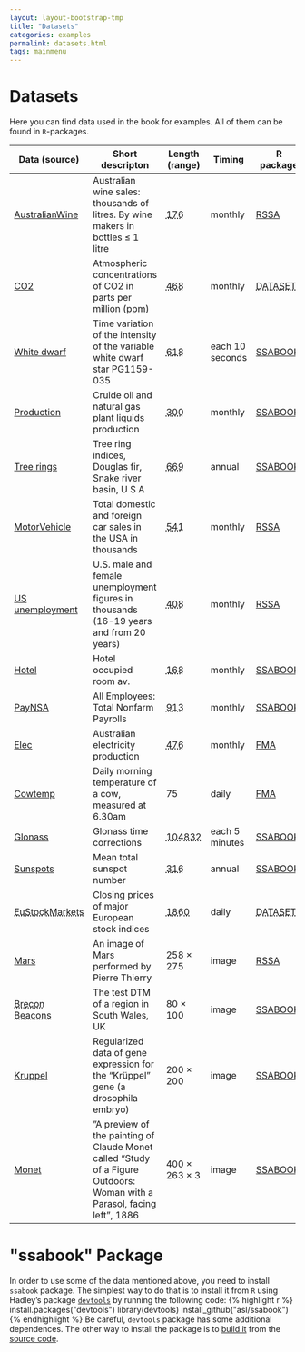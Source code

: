 ```yaml
---
layout: layout-bootstrap-tmp
title: "Datasets"
categories: examples
permalink: datasets.html
tags: mainmenu
---
```


#  Datasets

Here you can find data used in the book for examples. All of them can be found in `R`-packages.

<table class="table table-striped table-hover">
	<thead>
		<tr>
			<th>Data (source) </th> <th>Short descripton </th><th>Length (range)</th><th>Timing </th><th>R package </th><th>Data name </th>
		</tr>
	</thead>
	<tbody>
		<tr>
			<td><a href = "https://cran.r-project.org/web/packages/forecast/index.html">AustralianWine</a></td><td>Australian wine sales: thousands of litres. By wine makers in bottles ≤ 1 litre</td><td><abbr title = "Jan 1980 – Jul 1995">176</abbr></td><td>monthly</td><td><a href = "rssa-package.html">RSSA</a></td><td>AustralianWine</td>
		</tr>
		<tr>
			<td><a href = "https://www.amazon.com/Visualizing-Data-William-S-Cleveland/dp/0963488406">CO2</a></td><td>Atmospheric concentrations of CO2 in parts per million (ppm)</td><td><abbr title = "Jan 1959 - Jan 1997">468</abbr></td><td>monthly</td><td><abbr title = "Built-in package">DATASETS</abbr></td><td>co2</td>
		</tr>
		<tr>
			<td><a href = "https://books.google.ru/books/about/Time_Series_Prediction.html?id=36OH9a5hpzQC&redir_esc=y">White dwarf</a></td><td>Time variation of the intensity of the variable white dwarf star PG1159-035</td><td><abbr title = "during March 1989">618</abbr></td><td>each 10 seconds</td><td><a href = "#ssabook-package">SSABOOK</a></td><td>dwarfst</td>
		</tr>
		<tr>
			<td><a href = "http://www.eia.gov/totalenergy/data/monthly/#summary">Production</a></td><td>Cruide oil and natural gas plant liquids production</td><td><abbr title = "Jan 1973 – Dec 1997">300</abbr></td><td>monthly</td><td><a href = "#ssabook-package">SSABOOK</a></td><td>oilproduction</td>
		</tr>
		<tr>
			<td><a href = "https://cran.r-project.org/web/packages/forecast/index.html">Tree rings</a></td><td>Tree ring indices, Douglas fir, Snake river basin, U S A</td><td><abbr title = "1282 – 1950">669</abbr></td><td>annual</td><td><a href = "#ssabook-package">SSABOOK</a></td><td>dftreerings</td>
		</tr>
		<tr>
			<td><a href = "http://www.bea.gov/national/nzpaweb/nipa_underlying/GetCSV.asp? GetWhat=SS_Data/Section7All_xls.xls&Section=8">MotorVehicle</a></td><td>Total domestic and foreign car sales in the USA in thousands</td><td><abbr title = "Jan 1967 – Jan 2012">541</abbr></td><td>monthly</td><td><a href = "rssa-package.html">RSSA</a></td><td>MotorVehicle</td>
		</tr>
		<tr>
			<td><a href = "http://www.springer.com/us/book/9781461295631">US unemployment</a></td><td>U.S. male and female unemployment figures in thousands (16-19 years and from 20 years)</td><td><abbr title = "Jan 1948 – Jan 1981">408</abbr></td><td>monthly</td><td><a href = "rssa-package.html">RSSA</a></td><td>USUnemployment</td>
		</tr>
		<tr>
			<td><a href = "https://cran.r-project.org/web/packages/forecast/index.html">Hotel</a></td><td>Hotel occupied room av.</td><td><abbr title = "Jan 1963 – Dec 1976">168</abbr></td><td>monthly</td><td><a href = "#ssabook-package">SSABOOK</a></td><td>hotel</td>
		</tr>
		<tr>
			<td><a href = "https://research.stlouisfed.org/fred2/series/PAYNSA">PayNSA</a></td><td>All Employees: Total Nonfarm Payrolls</td><td><abbr title = "Jan 1939 – Jan 2015">913</abbr></td><td>monthly</td><td><a href = "#ssabook-package">SSABOOK</a></td><td>paynsa</td>
		</tr>
		<tr>
			<td><a href = "http://eu.wiley.com/WileyCDA/WileyTitle/productCd-0471532339.html">Elec</a></td><td>Australian electricity production</td><td><abbr title = "Jan 1956 – Aug 1995">476</abbr></td><td>monthly</td><td><a href = "https://cran.r-project.org/web/packages/fma/index.html">FMA</a></td><td>elec</td>
		</tr>
		<tr>
			<td><a href = "http://eu.wiley.com/WileyCDA/WileyTitle/productCd-0471532339.html">Cowtemp</a></td><td>Daily morning temperature of a cow, measured at 6.30am</td><td>75</td><td>daily</td><td><a href = "https://cran.r-project.org/web/packages/fma/index.html">FMA</a></td><td>cowtemp</td>
		</tr>
		<tr>
			<td><a href = "https://www.glonass-iac.ru/en/index.php">Glonass</a></td><td>Glonass time corrections</td><td><abbr title = "02/01/2014 to 31/12/2014">104832</abbr></td><td>each 5 minutes</td><td><a href = "#ssabook-package">SSABOOK</a></td><td>g15</td>
		</tr>
		<tr>
			<td><a href = "http://www.sidc.be/silso/datafiles">Sunspots</a></td><td>Mean total sunspot number</td><td><abbr title = "1700–2015">316</abbr></td><td>annual</td><td><a href = "#ssabook-package">SSABOOK</a></td><td>sunspot2</td>
		</tr>
		<tr>
			<td><abbr title = "Provided by Erste Bank AG, Vienna, Austria, to the authors of the R-package DATASETS">EuStockMarkets</abbr></td><td>Closing prices of major European stock indices</td><td><abbr title = "during 1994– 1998">1860</abbr></td><td>daily</td><td><abbr title = "Built-in package">DATASETS</abbr></td><td>EuStockMarkets</td>
		</tr>
		<tr>
			<td><a href = "http://www.astrosurf.com/buil/iris/tutorial8/doc23_us.htm">Mars</a></td><td>An image of Mars performed by Pierre Thierry</td><td>258 × 275</td><td>image</td><td><a href = "rssa-package.html">RSSA</a></td><td>Mars</td>
		</tr>
		<tr>
			<td><abbr title = "the data are obtained by means of the function getData of the R-package RASTER">Brecon Beacons</abbr></td><td>The test DTM of a region in South Wales, UK</td><td>80 × 100</td><td>image</td><td><a href = "#ssabook-package">SSABOOK</a></td><td>brecon</td>
		</tr>
		<tr>
			<td><a href = "http://bdtnp.lbl.gov/Fly-Net/">Kruppel</a></td><td>Regularized data of gene expression for the “Krüppel” gene (a drosophila embryo)</td><td>200 × 200</td><td>image</td><td><a href = "#ssabook-package">SSABOOK</a></td><td>kruppel</td>
		</tr>
		<tr>
			<td><a href = "https://commons.wikimedia.org/wiki/File:Monet.012.sonnenschirm.jpg">Monet</a></td><td>”A preview of the painting of Claude Monet called “Study of a Figure Outdoors: Woman with a Parasol, facing left”, 1886</td><td>400 × 263 × 3</td><td>image</td><td><a href = "#ssabook-package">SSABOOK</a></td><td>monet</td>
		</tr>
	</tbody>
</table>

# "ssabook" Package

In order to use some of the data mentioned above, you need to install `ssabook` package. The simplest way to do that is to install it from `R` using Hadley’s package [`devtools`]( http://cran.r-project.org/web/packages/devtools/index.html "devtools package CRAN page" ) by running the following code:
{% highlight r %}
install.packages("devtools")
library(devtools)
install_github("asl/ssabook")
{% endhighlight %}
Be careful, `devtools` package has some additional dependences. The other way to install the package is to [build it](https://cran.r-project.org/doc/contrib/Leisch-CreatingPackages.pdf) from the [source code](https://github.com/asl/ssabook/).

<!-- ![Noise model](03_noisemodel.png) -->
